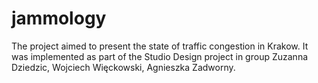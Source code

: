 # jammology

The project aimed to present the state of traffic congestion in Krakow. 
It was implemented as part of the Studio Design project in group Zuzanna Dziedzic, Wojciech Więckowski, Agnieszka Zadworny.
